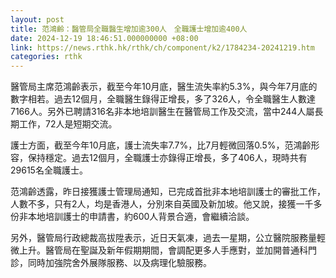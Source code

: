 ```yaml
---
layout: post
title: 范鴻齡：醫管局全職醫生增加逾300人　全職護士增加逾400人
date: 2024-12-19 18:46:51.000000000 +08:00
link: https://news.rthk.hk/rthk/ch/component/k2/1784234-20241219.htm
categories: rthk
---
```


醫管局主席范鴻齡表示，截至今年10月底，醫生流失率約5.3%，與今年7月底的數字相若。過去12個月，全職醫生錄得正增長，多了326人，令全職醫生人數達7166人。另外已聘請316名非本地培訓醫生在醫管局工作及交流，當中244人屬長期工作，72人是短期交流。

護士方面，截至今年10月底，護士流失率7.7%，比7月輕微回落0.5%，范鴻齡形容，保持穩定。過去12個月，全職護士亦錄得正增長，多了406人，現時共有29615名全職護士。

范鴻齡透露，昨日接獲護士管理局通知，已完成首批非本地培訓護士的審批工作，人數不多，只有2人，均是香港人，分別來自英國及新加坡。他又說，接獲一千多份非本地培訓護士的申請書，約600人背景合適，會繼續洽談。

另外，醫管局行政總裁高拔陞表示，近日天氣凍，過去一星期，公立醫院服務量輕微上升。醫管局在聖誕及新年假期期間，會調配更多人手應對，並加開普通科門診，同時加強院舍外展隊服務、以及病理化驗服務。
